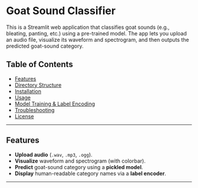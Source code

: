 # Goat Sound Classifier

This is a Streamlit web application that classifies goat sounds (e.g., bleating, panting, etc.) using a pre-trained model. The app lets you upload an audio file, visualize its waveform and spectrogram, and then outputs the predicted goat-sound category.

## Table of Contents
- [Features](#features)
- [Directory Structure](#directory-structure)
- [Installation](#installation)
- [Usage](#usage)
- [Model Training & Label Encoding](#model-training--label-encoding)
- [Troubleshooting](#troubleshooting)
- [License](#license)

---

## Features
- **Upload audio** (`.wav`, `.mp3`, `.ogg`).
- **Visualize** waveform and spectrogram (with colorbar).
- **Predict** goat-sound category using a **pickled model**.
- **Display** human-readable category names via a **label encoder**.

---



